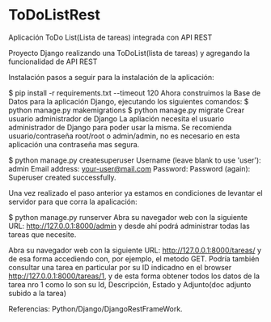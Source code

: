 # ToDoListRest
Aplicación ToDo List(Lista de tareas) integrada con API REST

Proyecto Django realizando una ToDoList(lista de tareas) y agregando la funcionalidad de API REST

Instalación
pasos a seguir para la instalación de la aplicación:

$ pip install -r requirements.txt --timeout 120
Ahora construimos la Base de Datos para la aplicación Django, ejecutando los siguientes comandos:
$ python manage.py makemigrations
$ python manage.py migrate
Crear usuario administrador de Django
La apliación necesita el usuario administrador de Django para poder usar la misma.
Se recomienda usuario/contraseña root/root o admin/admin, no es necesario en esta aplicación una contraseña mas segura.

$ python manage.py createsuperuser
Username (leave blank to use 'user'): admin
Email address: your-user@mail.com
Password: 
Password (again): 
Superuser created successfully.

Una vez realizado el paso anterior ya estamos en condiciones de levantar el servidor para que corra la apalicación:

$ python manage.py runserver
Abra su navegador web con la siguiente URL: http://127.0.0.1:8000/admin y desde ahí podrá administrar todas las tareas que necesite.

Abra su navegador web con la siguiente URL: http://127.0.0.1:8000/tareas/ y de esa forma accediendo con, por ejemplo, el metodo GET.
Podría también consultar una tarea en particular por su ID indicadno en el browser http://127.0.0.1:8000/tareas/1, y de esta forma obtener
todos los datos de la tarea nro 1 como lo son su Id, Descripción, Estado y Adjunto(doc adjunto subido a la tarea)

Referencias:
Python/Django/DjangoRestFrameWork.
